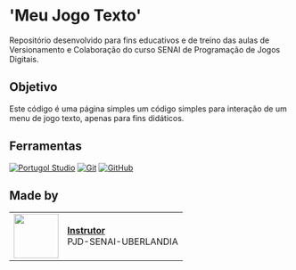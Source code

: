 <h1>
    <span> 'Meu Jogo Texto'</span>
</h1>

Repositório desenvolvido para fins educativos e de treino das aulas de Versionamento e Colaboração do curso SENAI de Programação de Jogos Digitais.

## Objetivo
Este código é uma página simples um código simples para interação de um menu de jogo texto, apenas para fins didáticos. 

## Ferramentas
[![Portugol Studio]()](https://portugol.dev/) 
[![Git](https://img.shields.io/badge/Git-000?style=for-the-badge&logo=git&logoColor=E94D5F)](https://git-scm.com/doc) 
[![GitHub](https://img.shields.io/badge/GitHub-000?style=for-the-badge&logo=github&logoColor=30A3DC)](https://docs.github.com/)
<br>

## Made by
<table>
  <tr>
    <td>
      <img width="80px" align="center" src="https://avatars.githubusercontent.com/usuario"/>
    </td>
    <td align="left">
      <a href="https://github.com/usuario">
        <span><b>Instrutor</b></span>
      </a>
      <br>
      <span>PJD-SENAI-UBERLANDIA</span>
    </td>
  </tr>
</table>
